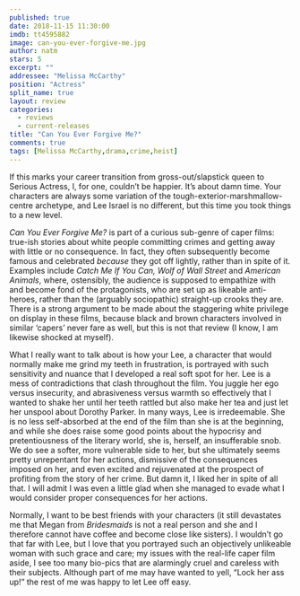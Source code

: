 ```yaml
---
published: true
date: 2018-11-15 11:30:00
imdb: tt4595882
image: can-you-ever-forgive-me.jpg
author: natm
stars: 5
excerpt: ""
addressee: "Melissa McCarthy"
position: "Actress"
split_name: true
layout: review
categories: 
  - reviews
  - current-releases
title: "Can You Ever Forgive Me?"
comments: true
tags: [Melissa McCarthy,drama,crime,heist]
---
```

If this marks your career transition from gross-out/slapstick queen to Serious Actress, I, for one, couldn’t be happier. It’s about damn time. Your characters are always some variation of the tough-exterior-marshmallow-centre archetype, and Lee Israel is no different, but this time you took things to a new level.

_Can You Ever Forgive Me?_ is part of a curious sub-genre of caper films: true-ish stories about white people committing crimes and getting away with little or no consequence. In fact, they often subsequently become famous and celebrated _because_ they got off lightly, rather than in spite of it. Examples include _Catch Me If You Can, Wolf of Wall Street_ and _American Animals_, where, ostensibly, the audience is supposed to empathize with and become fond of the protagonists, who are set up as likeable anti-heroes, rather than the (arguably sociopathic) straight-up crooks they are. There is a strong argument to be made about the staggering white privilege on display in these films, because black and brown characters involved in similar ‘capers’ never fare as well, but this is not that review (I know, I am likewise shocked at myself).

What I really want to talk about is how your Lee, a character that would normally make me grind my teeth in frustration, is portrayed with such sensitivity and nuance that I developed a real soft spot for her. Lee is a mess of contradictions that clash throughout the film. You juggle her ego versus insecurity, and abrasiveness versus warmth so effectively that I wanted to shake her until her teeth rattled but also make her tea and just let her unspool about Dorothy Parker. In many ways, Lee is irredeemable. She is no less self-absorbed at the end of the film than she is at the beginning, and while she does raise some good points about the hypocrisy and pretentiousness of the literary world, she is, herself, an insufferable snob. We do see a softer, more vulnerable side to her, but she ultimately seems pretty unrepentant for her actions, dismissive of the consequences imposed on her, and even excited and rejuvenated at the prospect of profiting from the story of her crime. But damn it, I liked her in spite of all that. I will admit I was even a little glad when she managed to evade what I would consider proper consequences for her actions.

Normally, I want to be best friends with your characters (it still devastates me that Megan from _Bridesmaids_ is not a real person and she and I therefore cannot have coffee and become close like sisters). I wouldn’t go that far with Lee, but I love that you portrayed such an objectively unlikeable woman with such grace and care; my issues with the real-life caper film aside, I see too many bio-pics that are alarmingly cruel and careless with their subjects. Although part of me may have wanted to yell, “Lock her ass up!” the rest of me was happy to let Lee off easy.